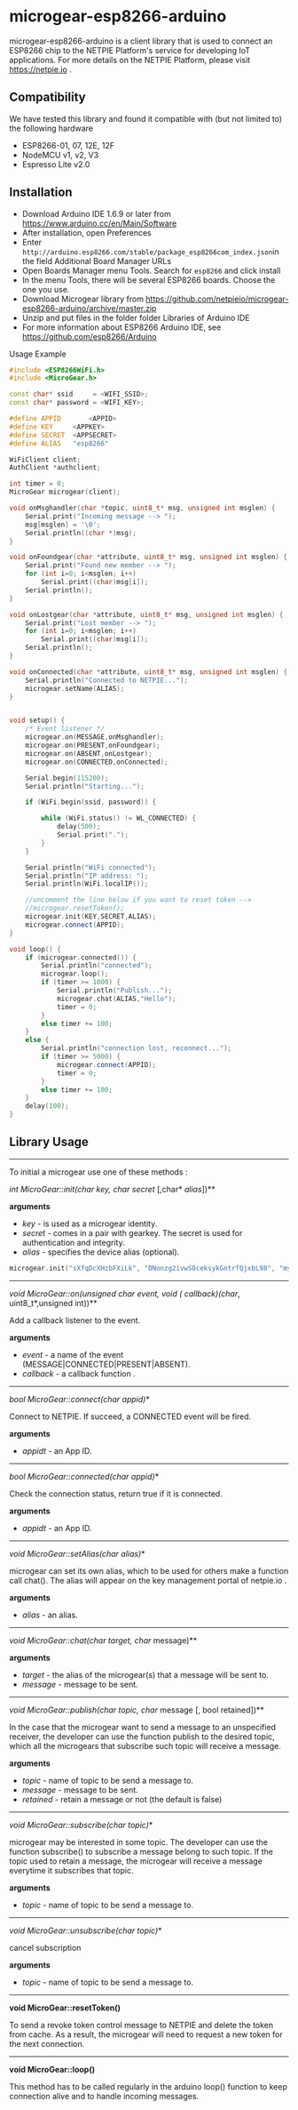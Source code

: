 # microgear-esp8266-arduino

microgear-esp8266-arduino  is a client library that is used to connect an ESP8266 chip to the NETPIE Platform's service for developing IoT applications. For more details on the NETPIE Platform, please visit https://netpie.io . 

## Compatibility
We have tested this library and found it compatible with (but not limited to) the following hardware 
- ESP8266-01, 07, 12E, 12F
- NodeMCU v1, v2, V3
- Espresso Lite v2.0

## Installation
*  Download Arduino IDE 1.6.9 or later from https://www.arduino.cc/en/Main/Software
*  After installation, open Preferences
*  Enter `http://arduino.esp8266.com/stable/package_esp8266com_index.json`in the field Additional Board Manager URLs
*  Open Boards Manager menu Tools. Search for  `esp8266` and click install
*  In the menu Tools, there will be several  ESP8266 boards. Choose the one you use.
*  Download Microgear library from https://github.com/netpieio/microgear-esp8266-arduino/archive/master.zip
*  Unzip and put files in the folder folder Libraries of Arduino IDE
*  For more information about ESP8266 Arduino IDE, see  https://github.com/esp8266/Arduino

Usage Example
```c++
#include <ESP8266WiFi.h>
#include <MicroGear.h>

const char* ssid     = <WIFI_SSID>;
const char* password = <WIFI_KEY>;

#define APPID       <APPID>
#define KEY     <APPKEY>
#define SECRET  <APPSECRET>
#define ALIAS   "esp8266"

WiFiClient client;
AuthClient *authclient;

int timer = 0;
MicroGear microgear(client);

void onMsghandler(char *topic, uint8_t* msg, unsigned int msglen) {
    Serial.print("Incoming message --> ");
    msg[msglen] = '\0';
    Serial.println((char *)msg);
}

void onFoundgear(char *attribute, uint8_t* msg, unsigned int msglen) {
    Serial.print("Found new member --> ");
    for (int i=0; i<msglen; i++)
        Serial.print((char)msg[i]);
    Serial.println();  
}

void onLostgear(char *attribute, uint8_t* msg, unsigned int msglen) {
    Serial.print("Lost member --> ");
    for (int i=0; i<msglen; i++)
        Serial.print((char)msg[i]);
    Serial.println();
}

void onConnected(char *attribute, uint8_t* msg, unsigned int msglen) {
    Serial.println("Connected to NETPIE...");
    microgear.setName(ALIAS);
}


void setup() {
    /* Event listener */
    microgear.on(MESSAGE,onMsghandler);
    microgear.on(PRESENT,onFoundgear);
    microgear.on(ABSENT,onLostgear);
    microgear.on(CONNECTED,onConnected);

    Serial.begin(115200);
    Serial.println("Starting...");

    if (WiFi.begin(ssid, password)) {

        while (WiFi.status() != WL_CONNECTED) {
            delay(500);
            Serial.print(".");
        }
    }

    Serial.println("WiFi connected");  
    Serial.println("IP address: ");
    Serial.println(WiFi.localIP());

	//uncomment the line below if you want to reset token -->
    //microgear.resetToken();
    microgear.init(KEY,SECRET,ALIAS);
    microgear.connect(APPID);
}

void loop() {
    if (microgear.connected()) {
        Serial.println("connected");
        microgear.loop();
        if (timer >= 1000) {
            Serial.println("Publish...");
            microgear.chat(ALIAS,"Hello");
            timer = 0;
        } 
        else timer += 100;
    }
    else {
        Serial.println("connection lost, reconnect...");
        if (timer >= 5000) {
            microgear.connect(APPID);
            timer = 0;
        }
        else timer += 100;
    }
    delay(100);
}
```
## Library Usage
---
To initial a microgear use one of these methods : 

**int MicroGear::init(char* *key*, char* *secret* [,char* *alias*])**

**arguments**
* *key* - is used as a microgear identity.
* *secret* - comes in a pair with gearkey. The secret is used for authentication and integrity. 
* *alias* - specifies the device alias (optional).  

```c++
microgear.init("sXfqDcXHzbFXiLk", "DNonzg2ivwS8ceksykGntrfQjxbL98", "myplant");
```

---

**void MicroGear::on(unsigned char event, void (* callback)(char*, uint8_t*,unsigned int))**

Add a callback listener to the event.

**arguments**
* *event* - a name of the event (MESSAGE|CONNECTED|PRESENT|ABSENT).
* *callback* - a callback function .

---

**bool MicroGear::connect(char* appid)**

Connect to NETPIE. If succeed, a CONNECTED event will be fired. 

**arguments**
* *appidt* - an App ID.

---

**bool MicroGear::connected(char* appid)**

Check the connection status, return true if it is connected.

**arguments**
* *appidt* - an App ID.

---

**void MicroGear::setAlias(char* alias)**

microgear can set its own alias, which to be used for others make a function call chat(). The alias will appear on the key management portal of netpie.io .

**arguments**
* *alias* - an alias.

---

**void MicroGear::chat(char* target, char* message)**

**arguments**
* *target* - the alias of the microgear(s) that a message will be sent to.
* *message* - message to be sent.

---

**void MicroGear::publish(char* topic, char* message [, bool retained])**

In the case that the microgear want to send a message to an unspecified receiver, the developer can use the function publish to the desired topic, which all the microgears that subscribe such topic will receive a message.

**arguments**
* *topic* - name of topic to be send a message to.
* *message* - message to be sent.
* *retained* - retain a message or not (the default is false)

---

**void MicroGear::subscribe(char* topic)**

microgear may be interested in some topic. The developer can use the function subscribe() to subscribe a message belong to such topic. If the topic used to retain a message, the microgear will receive a message everytime it subscribes that topic.

**arguments**
* *topic* - name of topic to be send a message to.

---

**void MicroGear::unsubscribe(char* topic)**

cancel subscription

**arguments**
* *topic* - name of topic to be send a message to.
 
---

**void MicroGear::resetToken()**

To send a revoke token control message to NETPIE and delete the token from cache. As a result, the microgear will need to request a new token for the next connection.

---

**void MicroGear::loop()**

This method has to be called regularly in the arduino loop() function to keep connection alive and to handle incoming messages.
